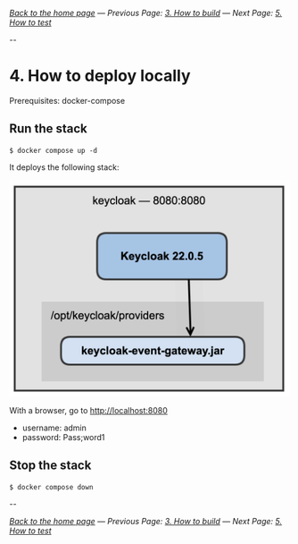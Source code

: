 _[Back to the home page](../README.md)
— Previous Page: [3. How to build](./Build.md)
— Next Page: [5. How to test](./Test.md)_

--

# 4. How to deploy locally


Prerequisites: docker-compose

## Run the stack

```shell
$ docker compose up -d
```

It deploys the following stack:


![Diagram](diagrams/png/keycloak_event_gateway_deploy.png)



With a browser, go to [http://localhost:8080](http://localhost:8080)

* username: admin
* password: Pass;word1

## Stop the stack

```shell
$ docker compose down
```

--

_[Back to the home page](../README.md)
— Previous Page: [3. How to build](./Build.md)
— Next Page: [5. How to test](./Test.md)_
